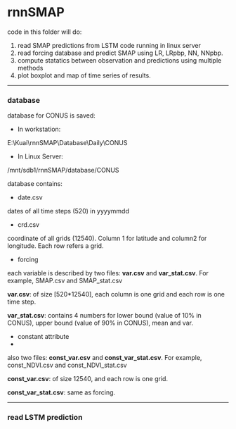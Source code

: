 # rnnSMAP

code in this folder will do:

1. read SMAP predictions from LSTM code running in linux server
2. read forcing database and predict SMAP using LR, LRpbp, NN, NNpbp.
3. compute statatics between observation and predictions using multiple methods
4. plot boxplot and map of time series of results. 

---
### database 

database for CONUS is saved:

- In workstation: 

E:\Kuai\rnnSMAP\Database\Daily\CONUS

- In Linux Server: 

/mnt/sdb1/rnnSMAP/database/CONUS

database contains:

- date.csv

dates of all time steps (520) in yyyymmdd

- crd.csv

coordinate of all grids (12540). Column 1 for latitude and column2 for longitude. Each row refers a grid.

- forcing 

each variable is described by two files: **var.csv** and **var_stat.csv**. For example, SMAP.csv and SMAP_stat.csv

**var.csv**: of size [520*12540], each column is one grid and each row is one time step. 

**var_stat.csv**: contains 4 numbers for lower bound (value of 10% in CONUS), upper bound (value of 90% in CONUS), mean and var. 

- constant attribute
- 
also two files: **const_var.csv** and **const_var_stat.csv**. For example, const_NDVI.csv and const_NDVI_stat.csv

**const_var.csv**: of size 12540, and each row is one grid. 

**const_var_stat.csv**: same as forcing. 

---

### read LSTM prediction



